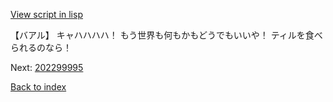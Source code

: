 [View script in lisp](../scripts/202299994.txt)

【バアル】
キャハハハハ！
もう世界も何もかもどうでもいいや！
ティルを食べられるのなら！

Next: [202299995](202299995.md)

[Back to index](index.md)
